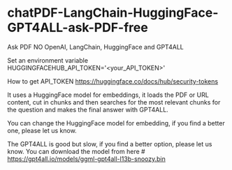 # chatPDF-LangChain-HuggingFace-GPT4ALL-ask-PDF-free
Ask PDF NO OpenAI, LangChain, HuggingFace and GPT4ALL

Set an environment variable 
HUGGINGFACEHUB_API_TOKEN='<your_API_TOKEN>'

How to get API_TOKEN
https://huggingface.co/docs/hub/security-tokens

It uses a HuggingFace model for embeddings, it loads the PDF or URL content, cut in chunks and then 
searches for the most relevant chunks for the question and makes the final answer with GPT4ALL.

You can change the HuggingFace model for embedding, if you find a better one, please let us know.

The GPT4ALL is good but slow, if you find a better option, please let us know.
You can download the model from here # https://gpt4all.io/models/ggml-gpt4all-l13b-snoozy.bin


